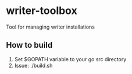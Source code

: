 # writer-toolbox
Tool for managing writer installations

## How to build
1. Set $GOPATH variable to your go src directory
2. Issue: ./build.sh
